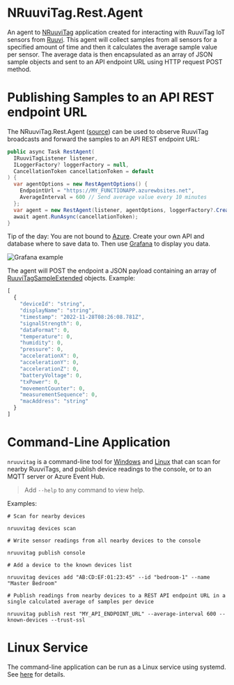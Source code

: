 # NRuuviTag.Rest.Agent

An agent to [NRuuviTag](https://github.com/wazzamatazz/NRuuviTag) application created for interacting with RuuviTag IoT sensors from [Ruuvi](https://www.ruuvi.com/). This agent will collect samples from all sensors for a specified amount of time and then it calculates the average sample value per sensor. The average data is then encapsulated as an array of JSON sample objects and sent to an API endpoint URL using HTTP request POST method.


# Publishing Samples to an API REST endpoint URL

The NRuuviTag.Rest.Agent ([source](https://github.com/muukis/NRuuviTag/tree/main/src/NRuuviTag.Rest.Agent)) can be used to observe RuuviTag broadcasts and forward the samples to an API REST endpoint URL:

```csharp
public async Task RestAgent(
  IRuuviTagListener listener,
  ILoggerFactory? loggerFactory = null,
  CancellationToken cancellationToken = default
) {
  var agentOptions = new RestAgentOptions() {
    EndpointUrl = "https://MY_FUNCTIONAPP.azurewbsites.net",
    AverageInterval = 600 // Send average value every 10 minutes
  };
  var agent = new RestAgent(listener, agentOptions, loggerFactory?.CreateLogger<RestAgent>());
  await agent.RunAsync(cancellationToken);
}
```


Tip of the day: You are not bound to [Azure](https://azure.microsoft.com/). Create your own API and database where to save data to. Then use [Grafana](https://grafana.com/) to display you data.

![Grafana example](https://github.com/muukis/NRuuviTag/tree/main/src/NRuuviTag.Rest.Agent/grafana.temperature.png)

The agent will POST the endpoint a JSON payload containing an array of [RuuviTagSampleExtended](https://github.com/muukis/NRuuviTag/tree/main/src/NRuuviTag.Core/RuuviTagSampleExtended.cs) objects. Example:
```js
[
  {
    "deviceId": "string",
    "displayName": "string",
    "timestamp": "2022-11-28T08:26:08.781Z",
    "signalStrength": 0,
    "dataFormat": 0,
    "temperature": 0,
    "humidity": 0,
    "pressure": 0,
    "accelerationX": 0,
    "accelerationY": 0,
    "accelerationZ": 0,
    "batteryVoltage": 0,
    "txPower": 0,
    "movementCounter": 0,
    "measurementSequence": 0,
    "macAddress": "string"
  }
]
```


# Command-Line Application

`nruuvitag` is a command-line tool for [Windows](https://github.com/muukis/NRuuviTag/tree/main/src/NRuuviTag.Cli.Windows) and [Linux](https://github.com/muukis/NRuuviTag/tree/main/src/NRuuviTag.Cli.Linux) that can scan for nearby RuuviTags, and publish device readings to the console, or to an MQTT server or Azure Event Hub.

> Add `--help` to any command to view help.

Examples:

```
# Scan for nearby devices

nruuvitag devices scan
```

```
# Write sensor readings from all nearby devices to the console

nruuvitag publish console
```

```
# Add a device to the known devices list

nruuvitag devices add "AB:CD:EF:01:23:45" --id "bedroom-1" --name "Master Bedroom"
```

```
# Publish readings from nearby devices to a REST API endpoint URL in a single calculated average of samples per device

nruuvitag publish rest "MY_API_ENDPOINT_URL" --average-interval 600 --known-devices --trust-ssl
```


# Linux Service

The command-line application can be run as a Linux service using systemd. See [here](https://github.com/muukis/NRuuviTag/tree/main/docs/LinuxSystemdService.md) for details.
